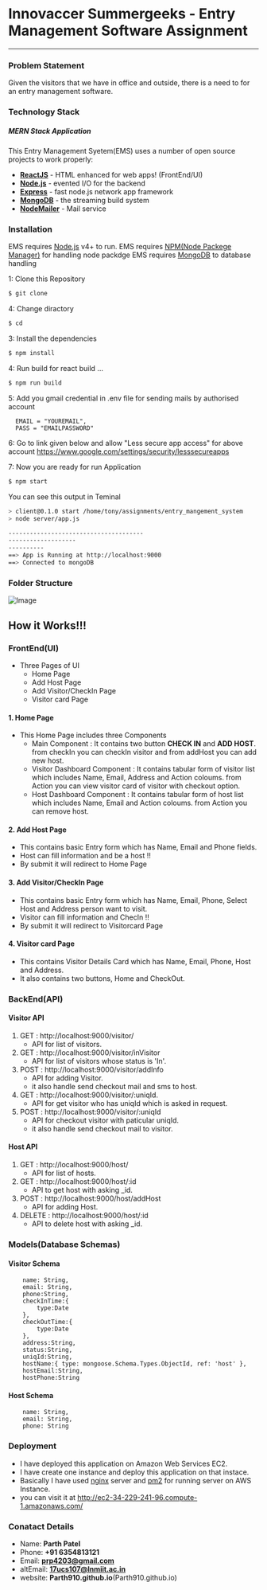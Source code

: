# Innovaccer Summergeeks -  Entry Management Software Assignment
---------------------------------------
### Problem Statement
Given the visitors that we have in office and outside, there is a need to for an entry management software. 


### Technology Stack
##### MERN Stack Application
This Entry Management Syetem(EMS) uses a number of open source projects to work properly:
 * **[ReactJS](https://reactjs.org/)** - HTML enhanced for web apps! (FrontEnd/UI)
* **[Node.js](https://nodejs.org/)** - evented I/O for the backend
* **[Express](http://expressjs.com/)** - fast node.js network app framework
* **[MongoDB](https://www.mongodb.com/)** - the streaming build system
* **[NodeMailer](https://nodemailer.com/about/)** - Mail service

### Installation

EMS requires [Node.js](https://nodejs.org/) v4+ to run.
EMS requires [NPM(Node Packege Manager)]() for handling node packdge
EMS requires [MongoDB]() to database handling

1: Clone this Repository
```sh
$ git clone
```
4: Change diractory
```sh
$ cd 
```
3: Install the dependencies

```sh
$ npm install
```

4: Run build for react build ...

```sh
$ npm run build
```
5: Add you gmail credential in .env file for sending mails by authorised account
```
  EMAIL = "YOUREMAIL",
  PASS = "EMAILPASSWORD"
```
6: Go to link given below and allow "Less secure app access" for above account
 https://www.google.com/settings/security/lesssecureapps

7: Now you are ready for run Application
```sh
$ npm start
```
You can see this output in Teminal
```sh
> client@0.1.0 start /home/tony/assignments/entry_mangement_system
> node server/app.js 

--------------------------------------
-------------------
----------
==> App is Running at http://localhost:9000
==> Connected to mongoDB
```
### Folder Structure
![Image](https://github.com/Parth910/innovaccer_src/blob/master/Screenshot%20from%202019-11-28%2000-22-26.png)


## How it Works!!!
### FrontEnd(UI)
* Three Pages of UI
    * Home Page       
    * Add Host Page
    * Add Visitor/CheckIn Page
    * Visitor card Page

#### 1.  Home Page
 * This Home Page includes three Components
   * Main Component : It contains two button **CHECK IN** and **ADD HOST**. from checkIn you can checkIn visitor and from addHost you can add new host.
   * Visitor Dashboard Component : It contains tabular form of visitor list which includes Name, Email, Address and Action coloums. from Action you can view visitor card of visitor with checkout option.
   * Host Dashboard Component : It contains tabular form of host list which includes Name, Email and Action coloums. from Action you can remove host.
#### 2. Add Host Page
 * This contains basic Entry form which has Name, Email and Phone fields.
 * Host can fill information and be a host !!
 * By submit it will redirect to Home Page
#### 3. Add Visitor/CheckIn Page
 * This contains basic Entry form which has Name, Email, Phone, Select Host and Address person want to visit.
 * Visitor can fill information and ChecIn !!
 * By submit it will redirect to Visitorcard Page
#### 4. Visitor card Page
 * This contains Visitor Details Card which has Name, Email, Phone, Host and Address.
 * It also contains two buttons, Home and CheckOut.

### BackEnd(API)

#### Visitor API
  1. GET : http://localhost:9000/visitor/
     * API for list of visitors.
  2. GET : http://localhost:9000/visitor/inVisitor
     * API for list of visitors whose status is 'In'.
  3. POST : http://localhost:9000/visitor/addInfo
     * API for adding Visitor.
     * it also handle send checkout mail and sms to host.
  4. GET : http://localhost:9000/visitor/:uniqId.
     * API for get visitor who has uniqId which is asked in request.
  5. POST : http://localhost:9000/visitor/:uniqId
     * API for checkout visitor with paticular uniqId.
     * it also handle send checkout mail to visitor.
#### Host API
  1. GET : http://localhost:9000/host/
     * API for list of hosts.
  2. GET : http://localhost:9000/host/:id
     * API to get host with asking _id.
  3. POST : http://localhost:9000/host/addHost
     * API for adding Host.
  4. DELETE : http://localhost:9000/host/:id
     * API to delete host with asking _id.
  
### Models(Database Schemas)
#### Visitor Schema
```
    name: String,
    email: String,
    phone:String,
    checkInTime:{
        type:Date
    },
    checkOutTime:{
        type:Date
    },
    address:String,
    status:String,
    uniqId:String,
    hostName:{ type: mongoose.Schema.Types.ObjectId, ref: 'host' },         
    hostEmail:String,
    hostPhone:String
```
#### Host Schema
```
    name: String,
    email: String,
    phone: String
```

 


### Deployment
* I have deployed this application on Amazon Web Services EC2.
* I have create one instance and deploy this application on that instace.
* Basically I have used [nginx](https://www.nginx.com/) server and [pm2](https://pm2.keymetrics.io/) for running server on AWS Instance.
* you can visit it at http://ec2-34-229-241-96.compute-1.amazonaws.com/

### Conatact Details
* Name: **Parth Patel**
* Phone: **+91 6354813121**
* Email: **prp4203@gmail.com**
* altEmail: **17ucs107@lnmiit.ac.in**
* website: **Parth910.github.io**(Parth910.github.io)



